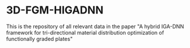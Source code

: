 # 3D-FGM-HIGADNN

This is the repository of all relevant data in the paper "A hybrid IGA-DNN framework for tri-directional material distribution optimization of functionally graded plates"
